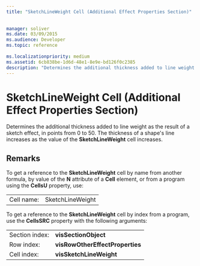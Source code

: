 ```yaml
---
title: "SketchLineWeight Cell (Additional Effect Properties Section)"
 
 
manager: soliver
ms.date: 03/09/2015
ms.audience: Developer
ms.topic: reference
 
ms.localizationpriority: medium
ms.assetid: 6cb838be-1d6d-48e1-8e9e-bd126f0c2385
description: "Determines the additional thickness added to line weight as the result of a sketch effect, in points from 0 to 50. The thickness of a shape's line increases as the value of the SketchLineWeight cell increases."
---
```


# SketchLineWeight Cell (Additional Effect Properties Section)

Determines the additional thickness added to line weight as the result of a sketch effect, in points from 0 to 50. The thickness of a shape's line increases as the value of the **SketchLineWeight** cell increases. 
  
## Remarks

To get a reference to the **SketchLineWeight** cell by name from another formula, by value of the **N** attribute of a **Cell** element, or from a program using the **CellsU** property, use: 
  
|||
|:-----|:-----|
| Cell name:  <br/> | SketchLineWeight  <br/> |
   
To get a reference to the **SketchLineWeight** cell by index from a program, use the **CellsSRC** property with the following arguments: 
  
|||
|:-----|:-----|
| Section index:  <br/> |**visSectionObject** <br/> |
| Row index:  <br/> |**visRowOtherEffectProperties** <br/> |
| Cell index:  <br/> |**visSketchLineWeight** <br/> |
   

